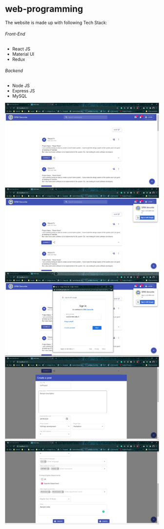 # web-programming

The website is made up with following Tech Stack:

###### Front-End

* React JS
* Material UI
* Redux 

###### Backend

* Node JS
* Express JS
* MySQL


![Alt text](https://github.com/direwolf006/web-programming/blob/master/screenshots/homescreen.JPG?raw=true "Home Page")
![Alt text](https://github.com/direwolf006/web-programming/blob/master/screenshots/SignInCard.JPG?raw=true "Sign In Card")
![Alt text](https://github.com/direwolf006/web-programming/blob/master/screenshots/GoogleAuth.JPG?raw=true "Google Authentication")
![Alt text](https://github.com/direwolf006/web-programming/blob/master/screenshots/createpost1.png?raw=true "Create Post 1")
![Alt text](https://github.com/direwolf006/web-programming/blob/master/screenshots/createpost2.JPG?raw=true "Create Post 2")

